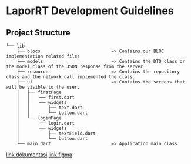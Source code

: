 # LaporRT Development Guidelines

## Project Structure

```
└── lib
    ├── blocs                           => Contains our BLOC implementation related files
    ├── models                          => Contains the DTO class or the model class of the JSON response from the server 
    ├── resource                        => Contains the repository class and the network call implemented the class. 
    ├── ui                              => Contains the screens that will be visible to the user.
    │   ├── firstPage
    │   │   ├── first.dart
    │   │   └── widgets
    │   │       ├── text.dart
    │   │       └── button.dart
    │   └── loginPage
    │       ├── login.dart
    │       └── widgets
    │           ├── textField.dart
    │           └── button.dart
    └── main.dart                       => Application main class
```
[link dokumentasi](https://documenter.getpostman.com/view/14453154/U16kqQPh)
[link figma](https://www.figma.com/file/BWXNuRjbHzUk0qiuBWjfqW/LapoRTe?node-id=0%3A1)
